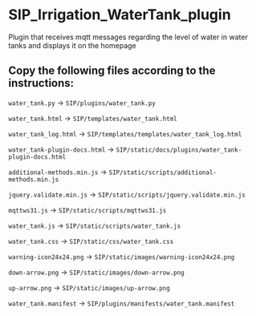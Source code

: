 # SIP_Irrigation_WaterTank_plugin
Plugin that receives mqtt messages regarding the level of water in water tanks and displays it on the homepage

## Copy the following files according to the instructions:

`water_tank.py` -> `SIP/plugins/water_tank.py`

`water_tank.html` -> `SIP/templates/water_tank.html`

`water_tank_log.html` -> `SIP/templates/templates/water_tank_log.html`

`water_tank-plugin-docs.html` -> `SIP/static/docs/plugins/water_tank-plugin-docs.html`

`additional-methods.min.js` -> `SIP/static/scripts/additional-methods.min.js`

`jquery.validate.min.js` -> `SIP/static/scripts/jquery.validate.min.js`

`mqttws31.js` -> `SIP/static/scripts/mqttws31.js`

`water_tank.js` -> `SIP/static/scripts/water_tank.js`

`water_tank.css` -> `SIP/static/css/water_tank.css`

`warning-icon24x24.png` -> `SIP/static/images/warning-icon24x24.png`

`down-arrow.png` -> `SIP/static/images/down-arrow.png`

`up-arrow.png` -> `SIP/static/images/up-arrow.png`

`water_tank.manifest` -> `SIP/plugins/manifests/water_tank.manifest`


